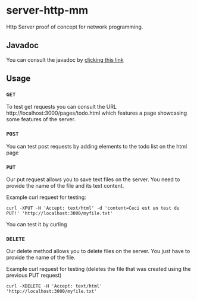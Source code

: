 # server-http-mm

Http Server proof of concept for network programming.

## Javadoc
 You can consult the javadoc by [clicking this link](https://debarross.github.io/server-http-mm/)
 
## Usage

### `GET`
To test get requests you can consult the URL http://localhost:3000/pages/todo.html which features a page showcasing some features of the server.

### `POST`
You can test post requests by adding elements to the todo list on the html page

### `PUT`
Our put request allows you to save text files on the server. You need to provide the name of the file and its text content.

Example curl request for testing:

```
curl -XPUT -H 'Accept: text/html' -d 'content=Ceci est un test du PUT!' 'http://localhost:3000/myfile.txt'
```

You can test it by curling

### `DELETE`
Our delete method allows you to delete files on the server. You just have to provide the name of the file.

Example curl request for testing (deletes the file that was created using the previous PUT request)
```
curl -XDELETE -H 'Accept: text/html' 'http://localhost:3000/myfile.txt'
```



